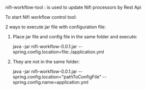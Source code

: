 nifi-workflow-tool : is used to update Nifi processors by Rest Api

To start Nifi workflow control tool:

2 ways to execute jar file with configuration file:


  1. Place jar file and config file in the same folder and execute:

		java -jar nifi-workflow-0.0.1.jar --spring.config.location=file:./application.yml

  2. They are not in the same folder:
  
		
		java -jar nifi-workflow-0.0.1.jar --spring.config.location="pathToConfigFile" --spring.config.name=application.yml
